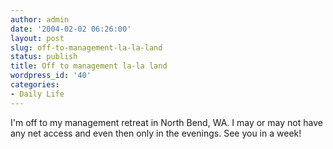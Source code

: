 ```yaml
---
author: admin
date: '2004-02-02 06:26:00'
layout: post
slug: off-to-management-la-la-land
status: publish
title: Off to management la-la land
wordpress_id: '40'
categories:
- Daily Life
---
```

I'm off to my management retreat in North Bend, WA. I may or may not have any net access and even then only in the evenings. See you in a week!
